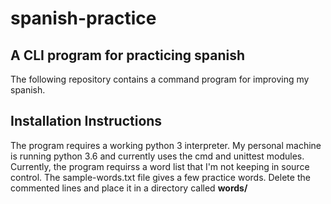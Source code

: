 # spanish-practice
## A CLI program for practicing spanish

The following repository contains a command program for improving my spanish.

## Installation Instructions

The program requires a working python 3 interpreter. My personal machine is running python 3.6
and currently uses the cmd and unittest modules. Currently, the program requirss a word list that
I'm not keeping in source control. The sample-words.txt file gives a few practice words. Delete
the commented lines and place it in a directory called **words/**
